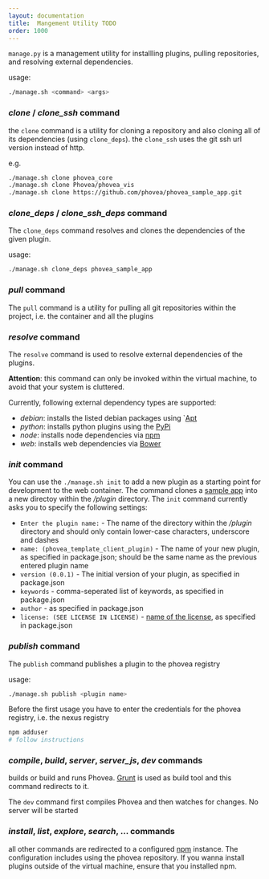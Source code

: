 ```yaml
---
layout: documentation
title:  Mangement Utility TODO
order: 1000
---
```


`manage.py` is a management utility for installling plugins, pulling repositories, and resolving external dependencies.

usage:


```bash
./manage.sh <command> <args>
```

### *clone* / *clone_ssh* command

the `clone` command is a utility for cloning a repository and also cloning all of its dependencies (using `clone_deps`). the `clone_ssh` uses the git ssh url version instead of http.

e.g.


```bash
./manage.sh clone phovea_core
./manage.sh clone Phovea/phovea_vis
./manage.sh clone https://github.com/phovea/phovea_sample_app.git
```

### *clone_deps* / *clone_ssh_deps* command

The `clone_deps` command resolves and clones the dependencies of the given plugin.

usage:


```bash
./manage.sh clone_deps phovea_sample_app
```

### *pull* command

The `pull` command is a utility for pulling all git repositories within the project, i.e. the container and all the plugins

### *resolve* command

The `resolve` command is used to resolve external dependencies of the plugins.

**Attention**: this command can only be invoked within the virtual machine, to avoid that your system is cluttered.


Currently, following external dependency types are supported:

 * *debian*: installs the listed debian packages using `[Apt](https://wiki.debian.org/Apt)
 * *python*: installs python plugins using the [PyPi](https://pypi.python.org/pypi)
 * *node*: installs node dependencies via [npm](http://npmjs.org/)
 * *web*: installs web dependencies via [Bower](http://bower.io)

### *init* command

You can use the `./manage.sh init` to add a new plugin as a starting point for development to the web container.
The command clones a [sample app](https://github.com/phovea/sample_app) into a new directoy within the */plugin* directory.
The `init` command currently asks you to specify the following settings:

* `Enter the plugin name:` - The name of the directory within the */plugin* directory and should only contain lower-case characters, underscore and dashes
* `name: (phovea_template_client_plugin)` - The name of your new plugin, as specified in package.json; should be the same name as the previous entered plugin name
* `version (0.0.1)` - The initial version of your plugin, as specified in package.json
* `keywords` - comma-seperated list of keywords, as specified in package.json
* `author` - as specified in package.json
* `license: (SEE LICENSE IN LICENSE)` - [name of the license](http://choosealicense.com/), as specified in package.json

### *publish* command

The `publish` command publishes a plugin to the phovea registry

usage:


```bash
./manage.sh publish <plugin name>
```

Before the first usage you have to enter the credentials for the phovea registry, i.e. the nexus registry


```bash
npm adduser
# follow instructions
```

### *compile*, *build*, *server*, *server_js*, *dev* commands

builds or build and runs Phovea. [Grunt](http://gruntjs.com) is used as build tool and this command redirects to it.

The `dev` command first compiles Phovea and then watches for changes. No server will be started


### *install*, *list*, *explore*, *search*, ... commands

all other commands are redirected to a configured [npm](http://npmjs.org/) instance. The configuration includes using the phovea repository.
If you wanna install plugins outside of the virtual machine, ensure that you installed npm.
